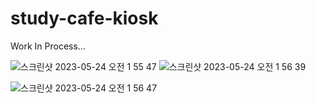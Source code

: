 # study-cafe-kiosk
 
Work In Process...

![스크린샷 2023-05-24 오전 1 55 47](https://github.com/Jinops/study-cafe-kiosk/assets/46846964/332ef0b0-d331-4ed6-a2e4-b2c3c75e5ca0)
![스크린샷 2023-05-24 오전 1 56 39](https://github.com/Jinops/study-cafe-kiosk/assets/46846964/95679c2b-b46a-471b-98da-c026359f7386)

![스크린샷 2023-05-24 오전 1 56 47](https://github.com/Jinops/study-cafe-kiosk/assets/46846964/cb20ba1e-5bb7-41f3-950a-c8743d47e9d2)
